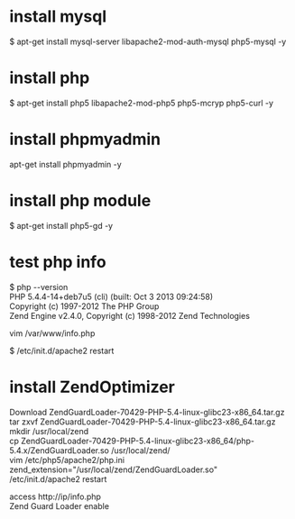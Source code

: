 # install mysql  
$ apt-get install mysql-server libapache2-mod-auth-mysql php5-mysql -y  

# install php  
$ apt-get install php5 libapache2-mod-php5 php5-mcryp php5-curl -y   

# install phpmyadmin  
apt-get install phpmyadmin -y   

# install php module  
$ apt-get install php5-gd -y  

# test php info  
$ php --version  
PHP 5.4.4-14+deb7u5 (cli) (built: Oct  3 2013 09:24:58)   
Copyright (c) 1997-2012 The PHP Group  
Zend Engine v2.4.0, Copyright (c) 1998-2012 Zend Technologies  

vim /var/www/info.php  
<?php  
phpinfo();  
?>  
$ /etc/init.d/apache2 restart  

# install ZendOptimizer  
Download ZendGuardLoader-70429-PHP-5.4-linux-glibc23-x86_64.tar.gz  
tar zxvf ZendGuardLoader-70429-PHP-5.4-linux-glibc23-x86_64.tar.gz  
mkdir /usr/local/zend  
cp ZendGuardLoader-70429-PHP-5.4-linux-glibc23-x86_64/php-5.4.x/ZendGuardLoader.so /usr/local/zend/  
vim /etc/php5/apache2/php.ini  
zend_extension="/usr/local/zend/ZendGuardLoader.so"  
/etc/init.d/apache2 restart  

access http://ip/info.php  
Zend Guard Loader	enable  

